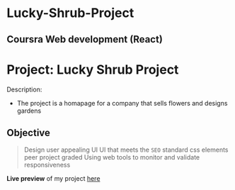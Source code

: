 # Lucky-Shrub-Project

## Coursra Web development (React)

# Project: Lucky Shrub Project

Description:
* The project is a homapage for a company that sells flowers and designs gardens 

## Objective
> Design user appealing UI
> UI that meets the `SEO` standard
> css elements 
> peer project graded 
> Using web tools to monitor and validate responsiveness

**Live preview** of my project [here](https://nathimamba.github.io/Lucky-Shrub-Project/)
